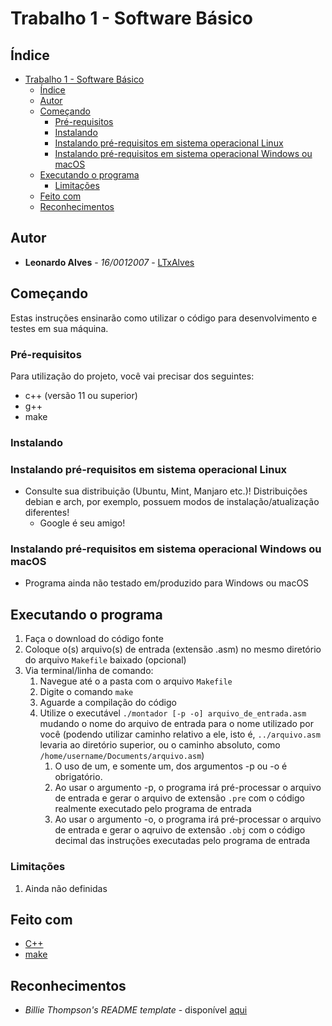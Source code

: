 # Trabalho 1 - Software Básico

## Índice
- [Trabalho 1 - Software Básico](#trabalho-1---software-básico)
  - [Índice](#índice)
  - [Autor](#autor)
  - [Começando](#começando)
    - [Pré-requisitos](#pré-requisitos)
    - [Instalando](#instalando)
    - [Instalando pré-requisitos em sistema operacional Linux](#instalando-pré-requisitos-em-sistema-operacional-linux)
    - [Instalando pré-requisitos em sistema operacional Windows ou macOS](#instalando-pré-requisitos-em-sistema-operacional-windows-ou-macos)
  - [Executando o programa](#executando-o-programa)
    - [Limitações](#limitações)
  - [Feito com](#feito-com)
  - [Reconhecimentos](#reconhecimentos)

## Autor

* **Leonardo Alves** - *16/0012007* - [LTxAlves](https://github.com/LTxAlves "GitHub de Leonardo")

## Começando

Estas instruções ensinarão como utilizar o código para desenvolvimento e testes em sua máquina.

### Pré-requisitos

Para utilização do projeto, você vai precisar dos seguintes:

* c++ (versão 11 ou superior)
* g++
* make

### Instalando

### Instalando pré-requisitos em sistema operacional Linux

* Consulte sua distribuição (Ubuntu, Mint, Manjaro etc.)! Distribuições debian e arch, por exemplo, possuem modos de instalação/atualização diferentes!
  * Google é seu amigo!

### Instalando pré-requisitos em sistema operacional Windows ou macOS
* Programa ainda não testado em/produzido para Windows ou macOS

## Executando o programa

1. Faça o download do código fonte
2. Coloque o(s) arquivo(s) de entrada (extensão .asm) no mesmo diretório do arquivo `Makefile` baixado (opcional)
3. Via terminal/linha de comando:
   1. Navegue até o a pasta com o arquivo `Makefile`
   2. Digite o comando `make`
   3. Aguarde a compilação do código
   4. Utilize o executável `./montador [-p -o] arquivo_de_entrada.asm` mudando o nome do arquivo de entrada para o nome utilizado por você (podendo utilizar caminho relativo a ele, isto é, `../arquivo.asm` levaria ao diretório superior, ou o caminho absoluto, como `/home/username/Documents/arquivo.asm`)
      1. O uso de um, e somente um, dos argumentos -p ou -o é obrigatório.
      2. Ao usar o argumento -p, o programa irá pré-processar o arquivo de entrada e gerar o arquivo de extensão `.pre` com o código realmente executado pelo programa de entrada
      3. Ao usar o argumento -o, o programa irá pré-processar o arquivo de entrada e gerar o aqruivo de extensão `.obj` com o código decimal das instruções executadas pelo programa de entrada

### Limitações

1. Ainda não definidas

## Feito com

* [C++](https://www.cplusplus.com/)
* [make](https://www.gnu.org/software/make/manual/make.html)

## Reconhecimentos

* *Billie Thompson's README template* - disponível [aqui](https://gist.github.com/PurpleBooth/109311bb0361f32d87a2#file-readme-template-md)